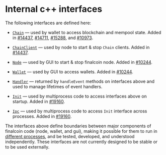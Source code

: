 # Internal c++ interfaces

The following interfaces are defined here:

* [`Chain`](chain.h) — used by wallet to access blockchain and mempool state. Added in [#14437](https://github.com/republicproductions/finalcoin/pull/14437), [#14711](https://github.com/republicproductions/finalcoin/pull/14711), [#15288](https://github.com/republicproductions/finalcoin/pull/15288), and [#10973](https://github.com/republicproductions/finalcoin/pull/10973).

* [`ChainClient`](chain.h) — used by node to start & stop `Chain` clients. Added in [#14437](https://github.com/republicproductions/finalcoin/pull/14437).

* [`Node`](node.h) — used by GUI to start & stop finalcoin node. Added in [#10244](https://github.com/republicproductions/finalcoin/pull/10244).

* [`Wallet`](wallet.h) — used by GUI to access wallets. Added in [#10244](https://github.com/republicproductions/finalcoin/pull/10244).

* [`Handler`](handler.h) — returned by `handleEvent` methods on interfaces above and used to manage lifetimes of event handlers.

* [`Init`](init.h) — used by multiprocess code to access interfaces above on startup. Added in [#19160](https://github.com/republicproductions/finalcoin/pull/19160).

* [`Ipc`](ipc.h) — used by multiprocess code to access `Init` interface across processes. Added in [#19160](https://github.com/republicproductions/finalcoin/pull/19160).

The interfaces above define boundaries between major components of finalcoin code (node, wallet, and gui), making it possible for them to run in [different processes](../../doc/multiprocess.md), and be tested, developed, and understood independently. These interfaces are not currently designed to be stable or to be used externally.
